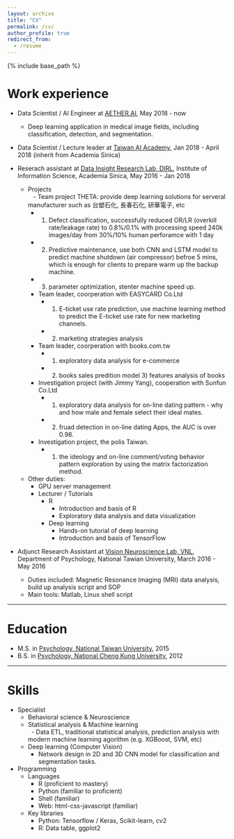```yaml
---
layout: archive
title: "CV"
permalink: /cv/
author_profile: true
redirect_from:
  - /resume
---
```


{% include base_path %}

Work experience
======

* Data Scientist / AI Engineer at <ins>[AETHER.AI](https://dysklabs.com/home/#home)</ins>, May 2018 - now  
  * Deep learning application in medical image fields, including classification, detection, and segmentation.  
  
* Data Scientist / Lecture leader at <ins>[Taiwan AI Academy](http://aiacademy.tw/)</ins>, Jan 2018 - April 2018 (inherit from Academia Sinica)
* Reserach assistant at <ins>[Data Insight Research Lab, DIRL](http://dirl.iis.sinica.edu.tw/)</ins>, Institute of Information Science, Academia Sinica, May 2016 - Jan 2018  
  * Projects  <br>
    - Team project THETA: provide deep learning solutions for serveral manufacturer such as 台塑石化, 長春石化, 研華電子, etc <br>
      - 1) Defect classification, successfully reduced OR/LR (overkill rate/leakage rate) to 0.8%/0.1% with processing speed 240k images/day from 30%/10% human perforamce with 1 day <br>
      - 2) Predictive maintenance, use both CNN and LSTM model to predict machine shutdown (air compressor) befroe 5 mins, which is enough for clients to prepare warm up the backup machine. <br>
      - 3) parameter optimization, stenter machine speed up. <br>
    - Team leader, coorperation with EASYCARD Co.Ltd  <br>
      - 1) E-ticket use rate prediction, use machine learning method to predict the E-ticket use rate for new marketing channels. <br>
      - 2) marketing strategies analysis<br>
    - Team leader, coorperation with books.com.tw <br>
      - 1) exploratory data analysis for e-commerce <br>
      - 2) books sales predition model 3) features analysis of books <br>
    - Investigation project (with Jimmy Yang), cooperation with Sunfun Co.Ltd <br>
      - 1) exploratory data analysis for on-line dating pattern - why and how male and female select their ideal mates.
      - 2) fruad detection in on-line dating Apps, the AUC is over 0.98.
    - Investigation project, the polis Taiwan.
      - 1) the ideology and on-line comment/voting behavior pattern exploration by using the matrix factorization method.
  * Other duties: <br>
    - GPU server management <br>
    - Lecturer / Tutorials <br>
      - R
        * Introduction and basis of R <br>
        * Exploratory data analysis and data visualization <br>
      - Deep learning <br>
        * Hands-on tutorial of deep learning <br>
        * Introduction and basis of TensorFlow <br>
    
  
* Adjunct Research Assistant at <ins>[Vision Neuroscience Lab, VNL](http://www.psy.ntu.edu.tw/vnl/publications.html)</ins>, Department of Psychology, National Tawian University, March 2016 - May 2016  
  * Duties included: Magnetic Resonance Imaging (MRI) data analysis, build up analysis script and SOP
  * Main tools: Matlab, Linux shell script
  
----
  
Education
======
* M.S. in <ins>[Psychology, National Taiwan University](http://www.psy.ntu.edu.tw/)</ins>, 2015
* B.S. in <ins>[Psychology, National Cheng Kung University](http://psychology.ncku.edu.tw/)</ins>, 2012

----
  
Skills
======
* Specialist
  - Behavioral science & Neuroscience
  - Statistical analysis & Machine learning  
    - Data ETL, traditional statistical analysis, prediction analysis with modern machine learning agorithm (e.g. XGBoost, SVM, etc)  
  - Deep learning (Computer Vision)  
    - Network design in 2D and 3D CNN model for classification and segmentation tasks.  
* Programming
  * Languages
    - R (proficient to mastery)
    - Python (familiar to proficient)
    - Shell (familiar)
    - Web: html-css-javascript (familiar)
  * Key libraries
    - Python: Tensorflow / Keras, Scikit-learn, cv2
    - R: Data table, ggplot2
  
<!---
Publications
======
  <ul>{% for post in site.publications %}
    {% include archive-single-cv.html %}
  {% endfor %}</ul>
  
Talks
======
  <ul>{% for post in site.talks %}
    {% include archive-single-talk-cv.html %}
  {% endfor %}</ul>
  
Teaching
======
  <ul>{% for post in site.teaching %}
    {% include archive-single-cv.html %}
  {% endfor %}</ul>
 
--->
